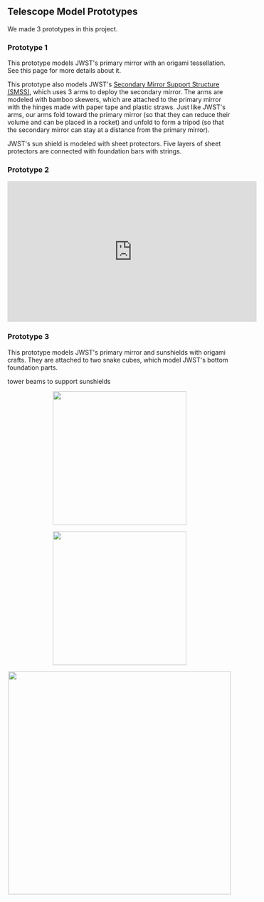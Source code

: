 ## Telescope Model Prototypes

We made 3 prototypes in this project.

### Prototype 1

This prototype models JWST's primary mirror with an origami tessellation. See this page for more details about it.

This prototype also models JWST's [Secondary Mirror Support Structure (SMSS)](https://news.northropgrumman.com/news/features/nasas-james-webb-space-telescope-secondary-mirror-deploys-for-the-first-time-using-the-spacecraft-flight-electronics), which uses 3 arms to deploy the secondary mirror. The arms are modeled with bamboo skewers, which are attached to the primary mirror with the hinges made with paper tape and plastic straws. Just like JWST's arms, our arms fold toward the primary mirror (so that they can reduce their volume and can be placed in a rocket) and unfold to form a tripod (so that the secondary mirror can stay at a distance from the primary mirror).



JWST's sun shield is modeled with sheet protectors. Five layers of sheet protectors are connected with foundation bars with strings.



### Prototype 2

<iframe width="560" height="315" src="https://www.youtube.com/embed/__TD8kDpQQY" title="YouTube video player" frameborder="0" allow="accelerometer; autoplay; clipboard-write; encrypted-media; gyroscope; picture-in-picture" allowfullscreen></iframe>


### Prototype 3

This prototype models JWST's primary mirror and sunshields with origami crafts. They are attached to two snake cubes, which model JWST's bottom foundation parts.  

tower
beams to support sunshields

<p align="center">
  <img src="../images/prototype3-1.jpg" width="300" />
</p>
<p align="center">
  <img src="../images/prototype3-2.jpg" width="300" />
</p>
<p align="center">
  <img src="../images/prototype3-3.jpg" width="500" />
</p>
